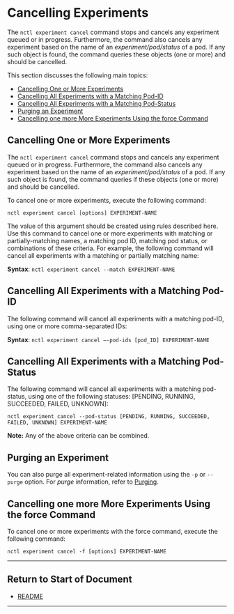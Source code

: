 # Cancelling Experiments

The `nctl experiment cancel` command stops and cancels any experiment queued or in progress. Furthermore, the command also cancels any experiment based on the name of an _experiment/pod/status_ of a pod. If any such object is found, the command queries these objects (one or more) and should be cancelled.

This section discusses the following main topics: 

- [Cancelling One or More Experiments](#cancelling-one-or-more-experiments)  
- [Cancelling All Experiments with a Matching Pod-ID](#cancelling-all-experiments-with-a-matching-pod-id)  
- [Cancelling All Experiments with a Matching Pod-Status](#cancelling-all-experiments-with-a-matching-pod-status)
- [Purging an Experiment](#purging-an-experiment)  
- [Cancelling one more More Experiments Using the force Command](#cancelling-one-more-more-experiments-using-the-force-command)  

## Cancelling One or More Experiments

The `nctl experiment cancel` command stops and cancels any experiment queued or in progress. Furthermore, the command also cancels any experiment based on the name of an _experiment/pod/status_ of a pod. If any such object is found, the command queries if these objects (one or more) and should be cancelled. 

To cancel one or more experiments, execute the following command:
 
`nctl experiment cancel [options] EXPERIMENT-NAME`

The value of this argument should be created using rules described here. Use this command to cancel one or more experiments with matching or partially-matching names, a matching pod ID, matching pod status, or combinations of these criteria.
For example, the following command will cancel all experiments with a matching or partially matching name:

**Syntax**: `nctl experiment cancel --match EXPERIMENT-NAME`

## Cancelling All Experiments with a Matching Pod-ID

The following command will cancel all experiments with a matching pod-ID, using one or more comma-separated IDs:

**Syntax**: `nctl experiment cancel –-pod-ids [pod_ID] EXPERIMENT-NAME`

## Cancelling All Experiments with a Matching Pod-Status

The following command will cancel all experiments with a matching pod-status, using one of the following statuses: [PENDING, RUNNING, SUCCEEDED, FAILED, UNKNOWN]:

`nctl experiment cancel --pod-status [PENDING, RUNNING, SUCCEEDED, FAILED, UNKNOWN] EXPERIMENT-NAME`

**Note:** Any of the above criteria can be combined. 

## Purging an Experiment

You can also purge all experiment-related information using the `-p` or `--purge` option. For _purge_ information, refer to [Purging](../actions/delete_user.md).

## Cancelling one more More Experiments Using the force Command

To cancel one or more experiments with the force command, execute the following command: 

`nctl experiment cancel -f [options] EXPERIMENT-NAME`

----------------------

## Return to Start of Document

* [README](../README.md)
----------------------



